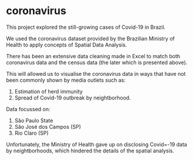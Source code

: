 # coronavirus

This project explored the still-growing cases of Covid-19 in Brazil.

We used the coronavirus dataset provided by the Brazilian Ministry of Health to apply concepts of Spatial Data Analysis. 

There has been an extensive data cleaning made in Excel to match both coronavirus data and the census data (the later which is presented above).

This will allowed us to visualise the coronavirus data in ways that have not been commonly shown by media outlets such as:
1) Estimation of herd immunity
2) Spread of Covid-19 outbreak by neightborhood.

Data focussed on:
1) São Paulo State
2) São José dos Campos (SP)
3) Rio Claro (SP)

Unfortunately, the Ministry of Health gave up on disclosing Covid=-19 data by neightborhoods, which hindered the details of the spatial analysis.
